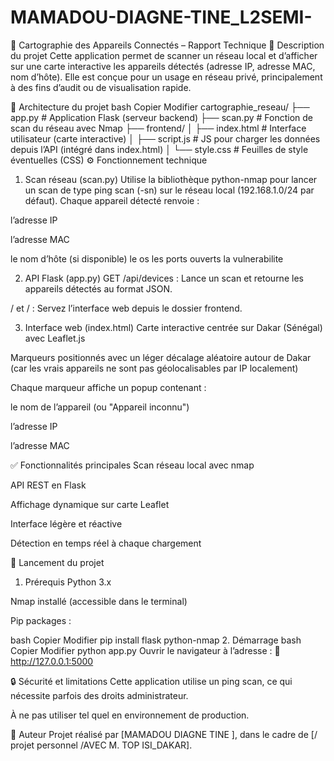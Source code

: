 # MAMADOU-DIAGNE-TINE_L2SEMI-
📡 Cartographie des Appareils Connectés – Rapport Technique
📝 Description du projet
Cette application permet de scanner un réseau local et d’afficher sur une carte interactive les appareils détectés (adresse IP, adresse MAC, nom d’hôte). Elle est conçue pour un usage en réseau privé, principalement à des fins d’audit ou de visualisation rapide.

🧱 Architecture du projet
bash
Copier
Modifier
cartographie_reseau/
├── app.py               # Application Flask (serveur backend)
├── scan.py              # Fonction de scan du réseau avec Nmap
├── frontend/
│   ├── index.html       # Interface utilisateur (carte interactive)
│   ├── script.js        # JS pour charger les données depuis l’API (intégré dans index.html)
│   └── style.css        # Feuilles de style éventuelles (CSS)
⚙️ Fonctionnement technique
1. Scan réseau (scan.py)
Utilise la bibliothèque python-nmap pour lancer un scan de type ping scan (-sn) sur le réseau local (192.168.1.0/24 par défaut).
Chaque appareil détecté renvoie :

l’adresse IP

l’adresse MAC

le nom d’hôte (si disponible)
le os 
les ports ouverts 
la vulnerabilite 


2. API Flask (app.py)
GET /api/devices : Lance un scan et retourne les appareils détectés au format JSON.

/ et /<path> : Servez l’interface web depuis le dossier frontend.

3. Interface web (index.html)
Carte interactive centrée sur Dakar (Sénégal) avec Leaflet.js

Marqueurs positionnés avec un léger décalage aléatoire autour de Dakar (car les vrais appareils ne sont pas géolocalisables par IP localement)

Chaque marqueur affiche un popup contenant :

le nom de l’appareil (ou "Appareil inconnu")

l’adresse IP

l’adresse MAC

✅ Fonctionnalités principales
 Scan réseau local avec nmap

 API REST en Flask

 Affichage dynamique sur carte Leaflet

 Interface légère et réactive

 Détection en temps réel à chaque chargement

🚀 Lancement du projet
1. Prérequis
Python 3.x

Nmap installé (accessible dans le terminal)

Pip packages :

bash
Copier
Modifier
pip install flask python-nmap
2. Démarrage
bash
Copier
Modifier
python app.py
Ouvrir le navigateur à l’adresse :
📍 http://127.0.0.1:5000

🔒 Sécurité et limitations
Cette application utilise un ping scan, ce qui nécessite parfois des droits administrateur.

À ne pas utiliser tel quel en environnement de production.

👤 Auteur
Projet réalisé par [MAMADOU DIAGNE TINE ], dans le cadre de [/ projet personnel /AVEC M. TOP ISI_DAKAR].

